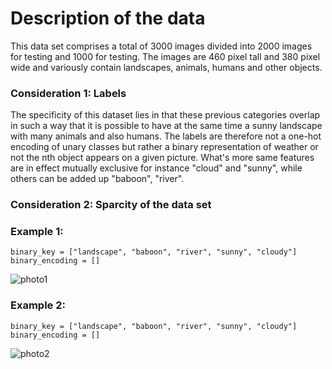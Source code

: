 # Description of the data

This data set comprises a total of 3000 images divided into 2000 images for
testing and 1000 for testing.  The images are 460 pixel tall and 380 pixel wide
and variously contain landscapes, animals, humans and other objects. 

### Consideration 1: Labels
The specificity of this dataset lies in that these previous categories overlap
in such a way that it is possible to have at the same time a sunny landscape
with many animals and also humans. The labels are therefore not a one-hot
encoding of unary classes but rather a binary representation of weather or not
the nth object appears on a given picture.  What's more same features are in
effect mutually exclusive for instance "cloud" and "sunny", while others can be
added up "baboon", "river".

### Consideration 2: Sparcity of the data set


### Example 1:

```
binary_key = ["landscape", "baboon", "river", "sunny", "cloudy"]
binary_encoding = []
```
![photo1](https://github.com/abetaresh/ML-Project/edit/main/data/training/27-27707.jpg)

### Example 2:
```
binary_key = ["landscape", "baboon", "river", "sunny", "cloudy"]
binary_encoding = []
```
![photo2](https://github.com/abetaresh/ML-Project/edit/main/data/training/27-27707.jpg)
